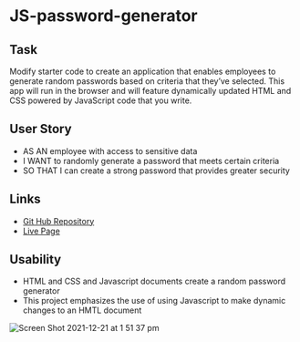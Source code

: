 # JS-password-generator

## Task
Modify starter code to create an application that enables employees to generate random passwords based on criteria that they’ve selected. This app will run in the browser and will feature dynamically updated HTML and CSS powered by JavaScript code that you write. 

## User Story
- AS AN employee with access to sensitive data
- I WANT to randomly generate a password that meets certain criteria
- SO THAT I can create a strong password that provides greater security

## Links
- [Git Hub Repository](https://github.com/carolinatnp/JS-password-generator)
- [Live Page](https://carolinatnp.github.io/JS-password-generator/)

## Usability
- HTML and CSS and Javascript documents create a random password generator
- This project emphasizes the use of using Javascript to make dynamic changes to an HMTL document

![Screen Shot 2021-12-21 at 1 51 37 pm](https://user-images.githubusercontent.com/94167488/146862777-d1a7d611-b896-472b-9de3-5b4cbfb4dee7.png)
